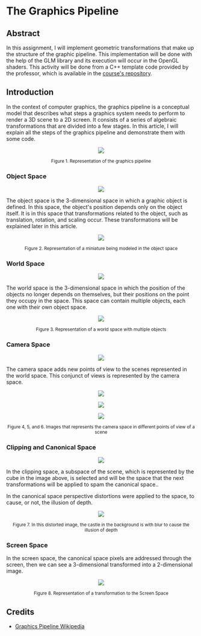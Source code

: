 # The Graphics Pipeline


## **Abstract**

In this assignment, I will implement geometric transformations that make up the structure of the graphic pipeline. This implementation will be done with the help of the GLM library and its execution will occur in the OpenGL shaders. This activity will be done from a C++ template code provided by the professor, which is available in the [course's repository](https://github.com/capagot/icg).

## **Introduction**

In the context of computer graphics, the graphics pipeline is a conceptual model that describes what steps a graphics system needs to perform to render a 3D scene to a 2D screen. It consists of a series of algebraic transformations that are divided into a few stages. In this article, I will explain all the steps of the graphics pipeline and demonstrate them with some code.

<p align="center">
  <img src="imgs/graphicsPipeline.png" >
</p>
<p align="center">
    <sub>Figure 1. Representation of the graphics pipeline</sub>
</p>

### **Object Space**

<p align="center">
  <img src="imgs/3dModel.png" >
</p>

The object space is the 3-dimensional space in which a graphic object is defined. In this space, the object's position depends only on the object itself. It is in this space that transformations related to the object, such as translation, rotation, and scaling occur. These transformations will be explained later in this article.

<p align="center">
  <img src="imgs/objectSpace.png" >
</p>
<p align="center">
    <sub>Figure 2. Representation of a miniature being modeled in the object space</sub>
</p>

### **World Space**

<p align="center">
  <img src="imgs/worldSpace2.png" >
</p>

The world space is the 3-dimensional space in which the position of the objects no longer depends on themselves, but their positions on the point they occupy in the space. This space can contain multiple objects, each one with their own object space.

<p align="center">
  <img src="imgs/worldSpace.png" >
</p>
<p align="center">
    <sub>Figure 3. Representation of a world space with multiple objects</sub>
</p>

### **Camera Space**

<p align="center">
  <img src="imgs/cameraSpaceRep.png" >
</p>

The camera space adds new points of view to the scenes represented in the world space. This conjunct of views is represented by the camera space.

<p align="center">
  <img src="imgs/cameraSpace1.png" >
</p>

<p align="center">
  <img src="imgs/cameraSpace2.png" >
</p>

<p align="center">
  <img src="imgs/cameraSpace3.png" >
</p>

<p align="center">
    <sub>Figure 4, 5, and 6. Images that represents the camera space in different points of view of a scene</sub>
</p>

### **Clipping and Canonical Space**

<p align="center">
  <img src="imgs/canSpaceRep.png" >
</p>

In the clipping space, a subspace of the scene, which is represented by the cube in the image above, is selected and will be the space that the next transformations will be applied to spam the canonical space..

In the canonical space perspective distortions were applied to the space, to cause, or not, the illusion of depth.

<p align="center">
  <img src="imgs/clipSpace.png" >
</p>

<p align="center">
    <sub>Figure 7. In this distorted image, the castle in the background is with blur to cause the illusion of depth</sub>
</p>

### **Screen Space**

In the screen space, the canonical space pixels are addressed through the screen, then we can see a 3-dimensional transformed into a 2-dimensional image.

<p align="center">
  <img src="imgs/clipSpace.png" >
</p>

<p align="center">
    <sub>Figure 8. Representation of a transformation to the Screen Space</sub>
</p>

## **Credits**

* [Graphics Pipeline Wikipedia](https://en.wikipedia.org/wiki/Graphics_pipeline)